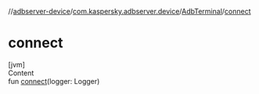 //[adbserver-device](../../index.md)/[com.kaspersky.adbserver.device](../index.md)/[AdbTerminal](index.md)/[connect](connect.md)



# connect  
[jvm]  
Content  
fun [connect](connect.md)(logger: Logger)  



